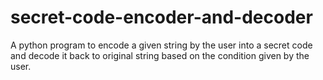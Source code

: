 # secret-code-encoder-and-decoder
A python program to encode a given string by the user into a secret code and decode it back to original string based on the condition given by the user.
